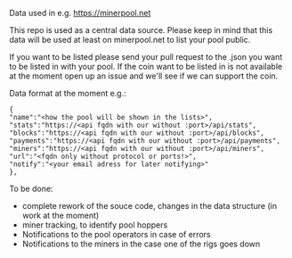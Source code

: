Data used in e.g. https://minerpool.net 

This repo is used as a central data source. Please keep in mind that this data will be used at least on minerpool.net to list your pool public. 

If you want to be listed please send your pull request to the <coin>.json you want to be listed in with your pool. If the coin want to be listed in is not available at the moment open up an issue and we'll see if we can support the coin.

Data format at the moment e.g.: 

    {  
	"name":"<how the pool will be shown in the lists>", 
	"stats":"https://<api fqdn with our without :port>/api/stats", 
	"blocks":"https://<api fqdn with our without :port>/api/blocks", 
	"payments":"https://<api fqdn with our without :port>/api/payments",
  	"miners":"https://<api fqdn with our without :port>/api/miners",
	"url":"<fqdn only without protocol or ports!>", 
	"notify":"<your email adress for later notifying>"
    },
    
To be done: 
- complete rework of the souce code, changes in the data structure (in work at the moment)
- miner tracking, to identify pool hoppers
- Notifications to the pool operators in case of errors 
- Notifications to the miners in the case one of the rigs goes down 
